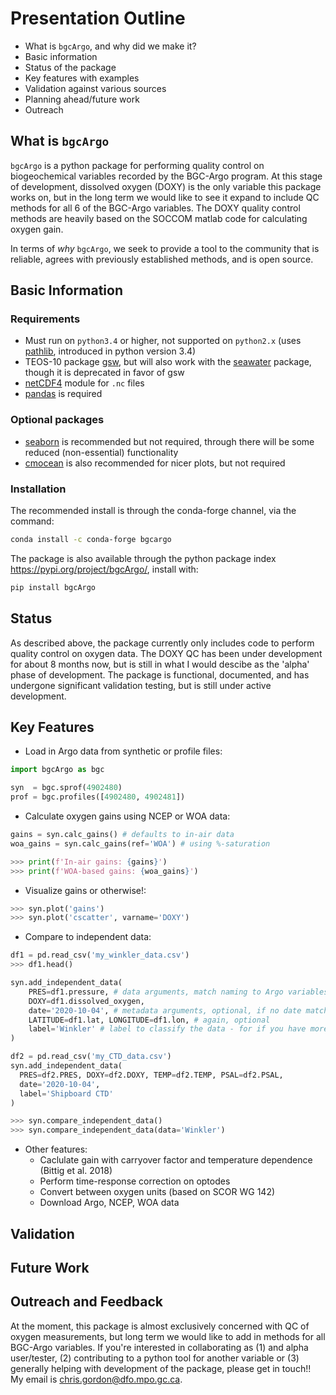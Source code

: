 # Presentation Outline

- What is `bgcArgo`, and why did we make it?
- Basic information
- Status of the package
- Key features with examples
- Validation against various sources
- Planning ahead/future work
- Outreach

## What is `bgcArgo`

`bgcArgo` is a python package for performing quality control on biogeochemical
variables recorded by the BGC-Argo program. At this stage of development,
dissolved oxygen (DOXY) is the only variable this package works on, but in the
long term we would like to see it expand to include QC methods for all 6 of the
BGC-Argo variables. The DOXY quality control methods are heavily based on the
SOCCOM matlab code for calculating oxygen gain.

In terms of *why* `bgcArgo`, we seek to provide a tool to the community that is
reliable, agrees with previously established methods, and is open source.

## Basic Information

### Requirements

- Must run on `python3.4` or higher, not supported on `python2.x` (uses [pathlib](https://docs.python.org/3/library/pathlib.html), introduced in python version 3.4)
- TEOS-10 package [gsw](https://teos-10.github.io/GSW-Python/), but will also work with the [seawater](https://pypi.org/project/seawater/) package, though it is deprecated in favor of gsw
- [netCDF4](https://pypi.org/project/netCDF4/) module for `.nc` files
- [pandas](https://pandas.pydata.org/) is required

### Optional packages

- [seaborn](https://seaborn.pydata.org/) is recommended but not required, through there will be some reduced (non-essential) functionality
- [cmocean](https://matplotlib.org/cmocean/) is also recommended for nicer plots, but not required

### Installation

The recommended install is through the conda-forge channel, via the command:

```bash
conda install -c conda-forge bgcargo
```

The package is also available through the python package index <https://pypi.org/project/bgcArgo/>, install with:

```bash
pip install bgcArgo
```

## Status

As described above, the package currently only includes code to perform quality
control on oxygen data. The DOXY QC has been under development for about 8
months now, but is still in what I would descibe as the 'alpha' phase of
development. The package is functional, documented, and has undergone
significant validation testing, but is still under active development.

## Key Features

- Load in Argo data from synthetic or profile files:

```python
import bgcArgo as bgc

syn  = bgc.sprof(4902480)
prof = bgc.profiles([4902480, 4902481])
```

- Calculate oxygen gains using NCEP or WOA data:

```python
gains = syn.calc_gains() # defaults to in-air data
woa_gains = syn.calc_gains(ref='WOA') # using %-saturation

>>> print(f'In-air gains: {gains}')
>>> print(f'WOA-based gains: {woa_gains}')
```

- Visualize gains or otherwise!:

```python
>>> syn.plot('gains')
>>> syn.plot('cscatter', varname='DOXY')
```

- Compare to independent data:

```python
df1 = pd.read_csv('my_winkler_data.csv')
>>> df1.head()

syn.add_independent_data(
    PRES=df1.pressure, # data arguments, match naming to Argo variables
    DOXY=df1.dissolved_oxygen,
    date='2020-10-04', # metadata arguments, optional, if no date matches to first profile
    LATITUDE=df1.lat, LONGITUDE=df1.lon, # again, optional
    label='Winkler' # label to classify the data - for if you have more than one source
)

df2 = pd.read_csv('my_CTD_data.csv')
syn.add_independent_data(
  PRES=df2.PRES, DOXY=df2.DOXY, TEMP=df2.TEMP, PSAL=df2.PSAL,
  date='2020-10-04',
  label='Shipboard CTD'
)

>>> syn.compare_independent_data()
>>> syn.compare_independent_data(data='Winkler')
```

- Other features:
  - Caclulate gain with carryover factor and temperature dependence (Bittig et al. 2018)
  - Perform time-response correction on optodes
  - Convert between oxygen units (based on SCOR WG 142)
  - Download Argo, NCEP, WOA data

## Validation

## Future Work

## Outreach and Feedback

At the moment, this package is almost exclusively concerned with QC of oxygen
measurements, but long term we would like to add in methods for all BGC-Argo
variables. If you're interested in collaborating as (1) and alpha user/tester,
(2) contributing to a python tool for another variable or (3) generally helping
with development of the package, please get in touch!! My email is
<chris.gordon@dfo.mpo.gc.ca>.
